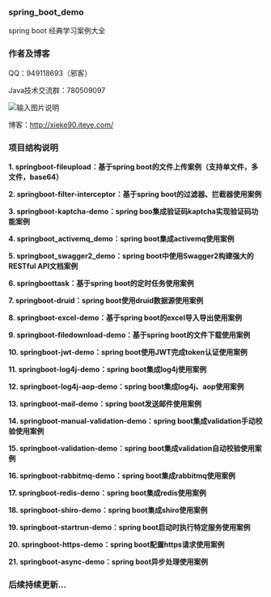 ### spring_boot_demo

spring boot 经典学习案例大全

### 作者及博客

QQ：949118693（邪客）

Java技术交流群：780509097

![输入图片说明](https://gitee.com/uploads/images/2018/0616/091012_2e93400f_583593.png "Java技术交流群.png")

博客：http://xieke90.iteye.com/

### 项目结构说明

**1. springboot-fileupload：基于spring boot的文件上传案例（支持单文件，多文件，base64）** 

**2. springboot-filter-interceptor：基于spring boot的过滤器、拦截器使用案例** 

**3. springboot-kaptcha-demo：spring boo集成验证码kaptcha实现验证码功能案例** 

**4. springboot_activemq_demo：spring boot集成activemq使用案例** 

**5. springboot_swagger2_demo：spring boot中使用Swagger2构建强大的RESTful API文档案例** 

**6. springboottask：基于spring boot的定时任务使用案例** 

**7. springboot-druid：spring boot使用druid数据源使用案例** 

**8. springboot-excel-demo：基于spring boot的excel导入导出使用案例** 

**9. springboot-filedownload-demo：基于spring boot的文件下载使用案例** 

**10. springboot-jwt-demo：spring boot使用JWT完成token认证使用案例** 

**11. springboot-log4j-demo：spring boot集成log4j使用案例** 

**12. springboot-log4j-aop-demo：spring boot集成log4j、aop使用案例** 

**13. springboot-mail-demo：spring boot发送邮件使用案例** 

**14. springboot-manual-validation-demo：spring boot集成validation手动校验使用案例** 

**15. springboot-validation-demo：spring boot集成validation自动校验使用案例** 

**16. springboot-rabbitmq-demo：spring boot集成rabbitmq使用案例** 

**17. springboot-redis-demo：spring boot集成redis使用案例** 

**18. springboot-shiro-demo：spring boot集成shiro使用案例**

**19. springboot-startrun-demo：spring boot启动时执行特定服务使用案例** 

**20. springboot-https-demo：spring boot配置https请求使用案例** 

**21. springboot-async-demo：spring boot异步处理使用案例** 



### 后续持续更新...


